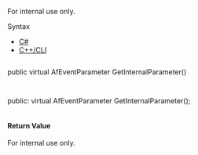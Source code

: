 For internal use only.

Syntax

* [C#](#i-syntax-CS)
* [C++/CLI](#i-syntax-CPP2005)

```
```
public virtual AfEventParameter GetInternalParameter()
```
```

```
```
public:
virtual AfEventParameter GetInternalParameter();
```
```

#### Return Value

For internal use only.


